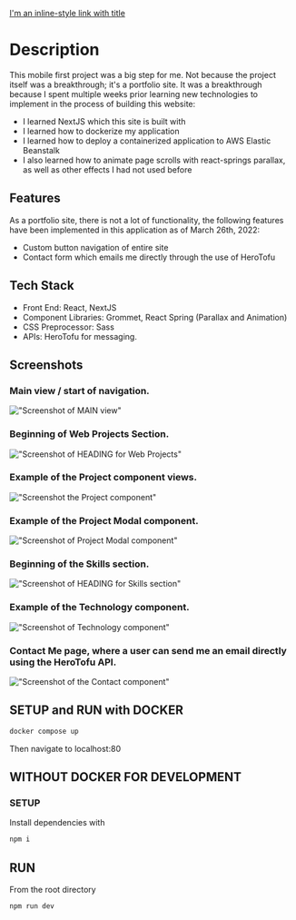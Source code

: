 [I'm an inline-style link with title](https://www.LoganThomas.ca "Please check out the live website!")

# Description

This mobile first project was a big step for me. Not because the project itself was a breakthrough; it's a portfolio site. It was a breakthrough because I spent multiple weeks prior learning new technologies to implement in the process of building this website:

- I learned NextJS which this site is built with
- I learned how to dockerize my application
- I learned how to deploy a containerized application to AWS Elastic Beanstalk
- I also learned how to animate page scrolls with react-springs parallax, as well as other effects I had not used before

## Features

As a portfolio site, there is not a lot of functionality, the following features have been implemented in this application as of March 26th, 2022:

- Custom button navigation of entire site
- Contact form which emails me directly through the use of HeroTofu


## Tech Stack

- Front End: React, NextJS
- Component Libraries: Grommet, React Spring (Parallax and Animation)
- CSS Preprocessor: Sass
- APIs: HeroTofu for messaging.

## Screenshots

### Main view / start of navigation.

!["Screenshot of MAIN view"](https://github.com/mphbo/logan-thomas-production/blob/development/public/logan-thomas/1.png)

### Beginning of Web Projects Section.

!["Screenshot of HEADING for Web Projects"](https://github.com/mphbo/logan-thomas-production/blob/development/public/logan-thomas/2.png)

### Example of the Project component views.

!["Screenshot the Project component"](https://github.com/mphbo/logan-thomas-production/blob/development/public/logan-thomas/3.png)

### Example of the Project Modal component.

!["Screenshot of Project Modal component"](https://github.com/mphbo/logan-thomas-production/blob/development/public/logan-thomas/4.png)

### Beginning of the Skills section.

!["Screenshot of HEADING for Skills section"](https://github.com/mphbo/logan-thomas-production/blob/development/public/logan-thomas/5.png)

### Example of the Technology component.

!["Screenshot of Technology component"](https://github.com/mphbo/logan-thomas-production/blob/development/public/logan-thomas/6.png)

### Contact Me page, where a user can send me an email directly using the HeroTofu API.

!["Screenshot of the Contact component"](https://github.com/mphbo/logan-thomas-production/blob/development/public/logan-thomas/7.png)


## SETUP and RUN with DOCKER

 ```sh
 docker compose up
 ```
 Then navigate to localhost:80
 
 ## WITHOUT DOCKER FOR DEVELOPMENT
 
 ### SETUP

Install dependencies with 

```sh
npm i
```

## RUN

From the root directory

```sh
npm run dev
```
